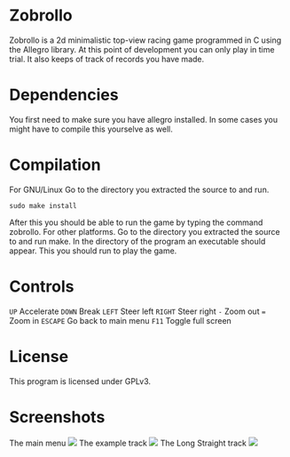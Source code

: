 # Zobrollo
Zobrollo is a 2d minimalistic top-view racing game programmed in C using the Allegro library. At this point of development you can only play in time trial. It also keeps of track of records you have made.

# Dependencies
You first need to make sure you have allegro installed. In some cases you might have to compile this yourselve as well.

# Compilation
For GNU/Linux Go to the directory you extracted the source to and run.
```shell
sudo make install
```
After this you should be able to run the game by typing the command zobrollo.
For other platforms. Go to the directory you extracted the source to and run make. In the directory of the program an executable should appear. This you should run to play the game.

# Controls
`UP`		Accelerate
`DOWN`		Break
`LEFT`		Steer left
`RIGHT`		Steer right
`-`		Zoom out
`=`		Zoom in
`ESCAPE`	Go back to main menu
`F11`		Toggle full screen

# License
This program is licensed under GPLv3.

# Screenshots

The main menu
![](screenshots/menu.png)
The example track
![](screenshots/example.png)
The Long Straight track
![](screenshots/Long%20Straight.png)
